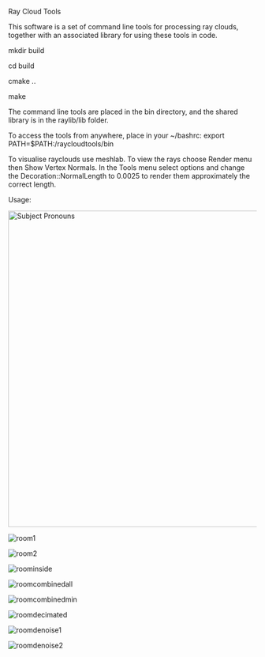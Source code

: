 Ray Cloud Tools

This software is a set of command line tools for processing ray clouds, together with an associated library for using these tools in code.


mkdir build

cd build

cmake ..

make


The command line tools are placed in the bin directory, and the shared library is in the raylib/lib folder.

To access the tools from anywhere, place in your ~/bashrc:
  export PATH=$PATH:<source code path>/raycloudtools/bin


To visualise rayclouds use meshlab. To view the rays choose Render menu then Show Vertex Normals. In the Tools menu select options and change the Decoration::NormalLength to 0.0025 to render them approximately the correct length. 

Usage:

<img
img width="640"
src="https://bitbucket.csiro.au/projects/ASR/repos/raycloudtools/raw/pics/room1.png?at=refs%2Fheads%2Fmaster"
alt="Subject Pronouns"
style="margin-right: 10px;"
/>


![room1](https://bitbucket.csiro.au/projects/ASR/repos/raycloudtools/raw/pics/room1.png?at=refs%2Fheads%2Fmaster)

![room2](https://bitbucket.csiro.au/projects/ASR/repos/raycloudtools/raw/pics/room2.png?at=refs%2Fheads%2Fmaster)

![roominside](https://bitbucket.csiro.au/projects/ASR/repos/raycloudtools/raw/pics/room3.png?at=refs%2Fheads%2Fmaster)

![roomcombinedall](https://bitbucket.csiro.au/projects/ASR/repos/raycloudtools/raw/pics/room_combined_all.png?at=refs%2Fheads%2Fmaster)

![roomcombinedmin](https://bitbucket.csiro.au/projects/ASR/repos/raycloudtools/raw/pics/room_combined_min.png?at=refs%2Fheads%2Fmaster)

![roomdecimated](https://bitbucket.csiro.au/projects/ASR/repos/raycloudtools/raw/pics/room_decimated.png?at=refs%2Fheads%2Fmaster)

![roomdenoise1](https://bitbucket.csiro.au/projects/ASR/repos/raycloudtools/raw/pics/room_denoise1.png?at=refs%2Fheads%2Fmaster)

![roomdenoise2](https://bitbucket.csiro.au/projects/ASR/repos/raycloudtools/raw/pics/room_denoise2.png?at=refs%2Fheads%2Fmaster)
